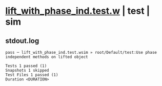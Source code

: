 # [lift_with_phase_ind.test.w](../../../../../examples/tests/valid/lift_with_phase_ind.test.w) | test | sim

## stdout.log
```log
pass ─ lift_with_phase_ind.test.wsim » root/Default/test:Use phase independent methods on lifted object

Tests 1 passed (1)
Snapshots 1 skipped
Test Files 1 passed (1)
Duration <DURATION>
```

